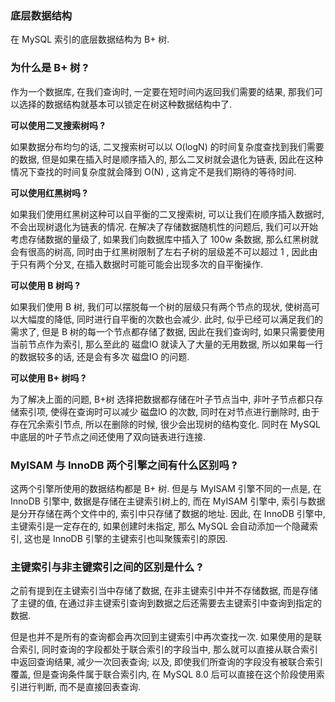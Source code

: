 ### 底层数据结构

在 MySQL 索引的底层数据结构为 B+ 树.

### 为什么是 B+ 树 ?

作为一个数据库, 在我们查询时, 一定要在短时间内返回我们需要的结果, 那我们可以选择的数据结构就基本可以锁定在树这种数据结构中了.

**可以使用二叉搜索树吗 ?**

如果数据分布均匀的话, 二叉搜索树可以以 O(logN) 的时间复杂度查找到我们需要的数据, 但是如果在插入时是顺序插入的, 那么二叉树就会退化为链表, 因此在这种情况下查找的时间复杂度就会降到 O(N) , 这肯定不是我们期待的等待时间.

**可以使用红黑树吗 ?**

如果我们使用红黑树这种可以自平衡的二叉搜索树, 可以让我们在顺序插入数据时, 不会出现树退化为链表的情况. 在解决了存储数据随机性的问题后, 我们可以开始考虑存储数据的量级了, 如果我们向数据库中插入了 100w 条数据, 那么红黑树就会有很高的树高, 同时由于红黑树限制了左右子树的层级差不可以超过 1 , 因此由于只有两个分叉, 在插入数据时可能可能会出现多次的自平衡操作.

**可以使用 B 树吗 ?**

如果我们使用 B 树, 我们可以摆脱每一个树的层级只有两个节点的现状, 使树高可以大幅度的降低, 同时进行自平衡的次数也会减少. 此时, 似乎已经可以满足我们的需求了, 但是 B 树的每一个节点都存储了数据, 因此在我们查询时, 如果只需要使用当前节点作为索引, 那么至此的 磁盘IO 就读入了大量的无用数据, 所以如果每一行的数据较多的话, 还是会有多次 磁盘IO 的问题. 

**可以使用 B+ 树吗 ?**

为了解决上面的问题, B+树 选择把数据都存储在叶子节点当中, 非叶子节点都只存储索引项, 使得在查询时可以减少 磁盘IO 的次数, 同时在对节点进行删除时, 由于存在冗余索引节点, 所以在删除的时候, 很少会出现树的结构变化. 同时在 MySQL 中底层的叶子节点之间还使用了双向链表进行连接.

### MyISAM 与 InnoDB 两个引擎之间有什么区别吗 ?

这两个引擎所使用的数据结构都是 B+ 树. 但是与 MyISAM 引擎不同的一点是, 在 InnoDB 引擎中, 数据是存储在主键索引树上的, 而在 MyISAM 引擎中, 索引与数据是分开存储在两个文件中的, 索引中只存储了数据的地址. 因此, 在 InnoDB 引擎中, 主键索引是一定存在的, 如果创建时未指定, 那么 MySQL 会自动添加一个隐藏索引, 这也是 InnoDB 引擎的主键索引也叫聚簇索引的原因.

### 主键索引与非主键索引之间的区别是什么 ?

之前有提到在主键索引当中存储了数据, 在非主键索引中并不存储数据, 而是存储了主键的值, 在通过非主键索引查询到数据之后还需要去主键索引中查询到指定的数据. 

但是也并不是所有的查询都会再次回到主键索引中再次查找一次. 如果使用的是联合索引, 同时查询的字段都处于联合索引的字段当中, 那么就可以直接从联合索引中返回查询结果, 减少一次回表查询; 以及, 即使我们所查询的字段没有被联合索引覆盖, 但是查询条件属于联合索引内, 在 MySQL 8.0 后可以直接在这个阶段使用索引进行判断, 而不是直接回表查询.
